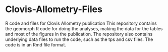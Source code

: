 # Clovis-Allometry-Files
R code and files for Clovis Allometry publication
This repository contains the geomorph R code for doing the analyses, making the data for the tables and most of the figures in the publication. The repository also contains underlying data files to run the code, such as the tps and csv files. The code is in an Rmd file format.
